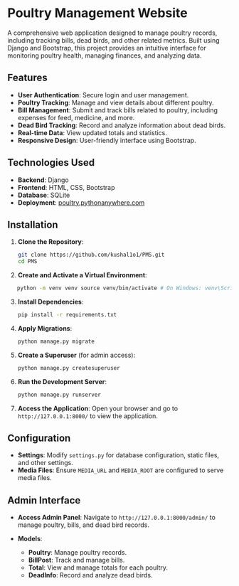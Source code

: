 # Poultry Management Website

A comprehensive web application designed to manage poultry records, including tracking bills, dead birds, and other related metrics. Built using Django and Bootstrap, this project provides an intuitive interface for monitoring poultry health, managing finances, and analyzing data.

## Features

- **User Authentication**: Secure login and user management.
- **Poultry Tracking**: Manage and view details about different poultry.
- **Bill Management**: Submit and track bills related to poultry, including expenses for feed, medicine, and more.
- **Dead Bird Tracking**: Record and analyze information about dead birds.
- **Real-time Data**: View updated totals and statistics.
- **Responsive Design**: User-friendly interface using Bootstrap.

## Technologies Used

- **Backend**: Django
- **Frontend**: HTML, CSS, Bootstrap
- **Database**: SQLite 
- **Deployment**: [poultry.pythonanywhere.com ](https://poultry.pythonanywhere.com/)

## Installation

1. **Clone the Repository**:
   ```bash
   git clone https://github.com/kushal1o1/PMS.git
   cd PMS 
   ```
2. **Create and Activate a Virtual Environment**: 
```bash
   python -m venv venv source venv/bin/activate # On Windows: venv\Scripts\activate
```

3. **Install Dependencies**:
   ```bash
   pip install -r requirements.txt
   ```

4. **Apply Migrations**:
   ```bash
   python manage.py migrate
   ```

5. **Create a Superuser** (for admin access):
   ```bash
   python manage.py createsuperuser
   ```
6. **Run the Development Server**:
   ```bash
   python manage.py runserver
   ```
7. **Access the Application**:
   Open your browser and go to `http://127.0.0.1:8000/` to view the application.
## Configuration

- **Settings**: Modify `settings.py` for database configuration, static files, and other settings.
- **Media Files**: Ensure `MEDIA_URL` and `MEDIA_ROOT` are configured to serve media files.

## Admin Interface

- **Access Admin Panel**: Navigate to `http://127.0.0.1:8000/admin/` to manage poultry, bills, and dead bird records.

- **Models**:
  - **Poultry**: Manage poultry records.
  - **BillPost**: Track and manage bills.
  - **Total**: View and manage totals for each poultry.
  - **DeadInfo**: Record and analyze dead birds.

